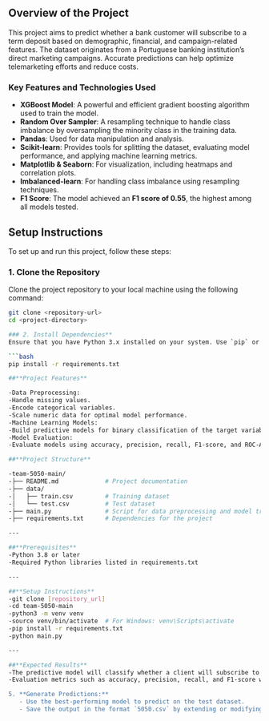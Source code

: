 ## **Overview of the Project**
This project aims to predict whether a bank customer will subscribe to a term deposit based on demographic, financial, and campaign-related features. The dataset originates from a Portuguese banking institution’s direct marketing campaigns. Accurate predictions can help optimize telemarketing efforts and reduce costs.

### **Key Features and Technologies Used**

- **XGBoost Model**: A powerful and efficient gradient boosting algorithm used to train the model.
- **Random Over Sampler**: A resampling technique to handle class imbalance by oversampling the minority class in the training data.
- **Pandas**: Used for data manipulation and analysis.
- **Scikit-learn**: Provides tools for splitting the dataset, evaluating model performance, and applying machine learning metrics.
- **Matplotlib & Seaborn**: For visualization, including heatmaps and correlation plots.
- **Imbalanced-learn**: For handling class imbalance using resampling techniques.
- **F1 Score**: The model achieved an **F1 score of 0.55**, the highest among all models tested.

## **Setup Instructions**

To set up and run this project, follow these steps:

### 1. Clone the Repository
Clone the project repository to your local machine using the following command:
```bash
git clone <repository-url>
cd <project-directory>

### 2. Install Dependencies**
Ensure that you have Python 3.x installed on your system. Use `pip` or `conda` to install the required libraries. Run the following command to install all dependencies:

```bash
pip install -r requirements.txt

##**Project Features**

-Data Preprocessing:
-Handle missing values.
-Encode categorical variables.
-Scale numeric data for optimal model performance.
-Machine Learning Models:
-Build predictive models for binary classification of the target variable y.
-Model Evaluation:
-Evaluate models using accuracy, precision, recall, F1-score, and ROC-AUC.

##**Project Structure**

-team-5050-main/
-├── README.md             # Project documentation
-├── data/
-│   ├── train.csv         # Training dataset
-│   └── test.csv          # Test dataset
-├── main.py               # Script for data preprocessing and model training
-├── requirements.txt      # Dependencies for the project

---

##**Prerequisites**
-Python 3.8 or later
-Required Python libraries listed in requirements.txt

---

##**Setup Instructions**
-git clone [repository_url]
-cd team-5050-main
-python3 -m venv venv
-source venv/bin/activate  # For Windows: venv\Scripts\activate
-pip install -r requirements.txt
-python main.py

---

##**Expected Results**
-The predictive model will classify whether a client will subscribe to a term deposit.
-Evaluation metrics such as accuracy, precision, recall, and F1-score will be used to assess the model's performance.

5. **Generate Predictions:**
   - Use the best-performing model to predict on the test dataset.
   - Save the output in the format `5050.csv` by extending or modifying the existing scripts.

